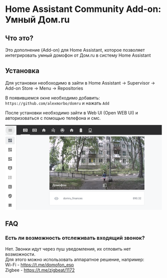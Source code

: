# Home Assistant Community Add-on: Умный Дом.ru

## Что это?

Это дополнение (Add-on) для Home Assistant, которое позволяет интегрировать умный домофон от Дом.ru в систему Home Assistant

## Установка

Для установки необоходимо в зайти в Home Assistant -> Supervisor -> Add-on Store -> Menu -> Repositories

В появившемся окне необходимо добавить: `https://github.com/alexmorbo/domru` и нажать `Add`

После установки необходимо зайти в Web UI (Open WEB UI) и авторизоваться с помощью телефона и смс.


![Lovelace](domru/lovelace.png)

## FAQ
### Есть ли возможность отслеживать входящий звонок?
Нет. Звонки идут через пуш уведомления, их отловить нет возможности.  
Для этого можно использовать аппаратное решение, например:  
Wi-Fi - https://t.me/domofon_esp  
Zigbee - https://t.me/zigbeat/1172
